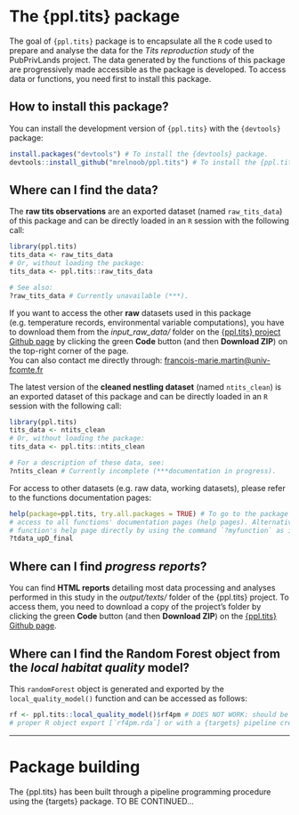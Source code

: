 
<!-- README.md is generated from README.Rmd. Please edit that file -->

# The {ppl.tits} package

<!-- badges: start -->
<!-- badges: end -->

The goal of `{ppl.tits}` package is to encapsulate all the `R` code used
to prepare and analyse the data for the *Tits reproduction study* of the
PubPrivLands project. The data generated by the functions of this
package are progressively made accessible as the package is developed.
To access data or functions, you need first to install this package.  
  

## How to install this package?

You can install the development version of `{ppl.tits}` with the
`{devtools}` package:

``` r
install.packages("devtools") # To install the {devtools} package.
devtools::install_github("mrelnoob/ppl.tits") # To install the {ppl.tits} package.
```

## Where can I find the data?

The **raw tits observations** are an exported dataset (named
`raw_tits_data`) of this package and can be directly loaded in an `R`
session with the following call:

``` r
library(ppl.tits)
tits_data <- raw_tits_data
# Or, without loading the package:
tits_data <- ppl.tits::raw_tits_data

# See also:
?raw_tits_data # Currently unavailable (***).
```

If you want to access the other **raw** datasets used in this package
(e.g. temperature records, environmental variable computations), you
have to download them from the *input_raw_data/* folder on the
[{ppl.tits} project Github page](https://github.com/mrelnoob/ppl.tits)
by clicking the green **Code** button (and then **Download ZIP**) on the
top-right corner of the page.  
You can also contact me directly through:
<francois-marie.martin@univ-fcomte.fr>

The latest version of the **cleaned nestling dataset** (named
`ntits_clean`) is an exported dataset of this package and can be
directly loaded in an `R` session with the following call:

``` r
library(ppl.tits)
tits_data <- ntits_clean
# Or, without loading the package:
tits_data <- ppl.tits::ntits_clean

# For a description of these data, see:
?ntits_clean # Currently incomplete (***documentation in progress).
```

For access to other datasets (e.g. raw data, working datasets), please
refer to the functions documentation pages:

``` r
help(package=ppl.tits, try.all.packages = TRUE) # To go to the package's index page allowing
# access to all functions' documentation pages (help pages). Alternatively, you can go to a 
# function's help page directly by using the command `?myfunction` as in:
?tdata_upD_final
```

## Where can I find *progress reports*?

You can find **HTML reports** detailing most data processing and
analyses performed in this study in the *output/texts/* folder of the
{ppl.tits} project. To access them, you need to download a copy of the
project’s folder by clicking the green **Code** button (and then
**Download ZIP**) on the [{ppl.tits} Github
page](https://github.com/mrelnoob/ppl.tits).

## Where can I find the Random Forest object from the *local habitat quality* model?

This `randomForest` object is generated and exported by the
`local_quality_model()` function and can be accessed as follows:

``` r
rf <- ppl.tits::local_quality_model()$rf4pm # DOES NOT WORK: should be corrected (either with a
# proper R object export [`rf4pm.rda`] or with a {targets} pipeline creation)!
```

  
  

------------------------------------------------------------------------

# Package building

The {ppl.tits} has been built through a pipeline programming procedure
using the {targets} package. TO BE CONTINUED…
